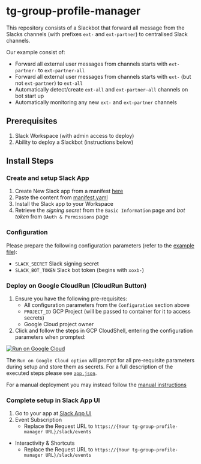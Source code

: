 # tg-group-profile-manager
This repository consists of a Slackbot that forward all message from the Slacks channels (with prefixes `ext-` and `ext-partner`) to centralised Slack channels. 

Our example consist of:
* Forward all external user messages from channels starts with `ext-partner-` to `ext-partner-all`
* Forward all external user messages from channels starts with `ext-` (but not `ext-partner`) to `ext-all`
* Automatically detect/create `ext-all` and `ext-partner-all` channels on bot start up
* Automatically monitoring any new `ext-` and `ext-partner` channels

## Prerequisites
1. Slack Workspace (with admin access to deploy)
2. Ability to deploy a Slackbot (instructions below)

## Install Steps
### Create and setup Slack App
1. Create New Slack app from a manifest [here](https://api.slack.com/apps)
2. Paste the content from [manifest.yaml](./manifest.yml)
3. Install the Slack app to your Workspace
4. Retrieve the _signing secret_ from the `Basic Information` page and _bot token_ from `OAuth & Permissions` page

### Configuration
Please prepare the following configuration parameters (refer to the [example file](./tg-group-profile-manager.conf)):
- `SLACK_SECRET` Slack signing secret
- `SLACK_BOT_TOKEN` Slack bot token (begins with `xoxb-`)


### Deploy on Google CloudRun (CloudRun Button)
1. Ensure you have the following pre-requisites:
   - All configuration parameters from the `Configuration` section above
   - `PROJECT_ID` GCP Project (will be passed to container for it to access secrets)
   - Google Cloud project owner
2. Click and follow the steps in GCP CloudShell, entering the configuration parameters when prompted:

[![Run on Google Cloud](https://deploy.cloud.run/button.svg)](https://deploy.cloud.run?git_repo=https://github.com/Twingate-Labs/tg-group-profile-manager)

The `Run on Google Cloud option` will prompt for all pre-requisite parameters during setup and store them as secrets. For a full description of the executed steps please see [`app.json`](./app.json).

For a manual deployment you may instead follow the [manual instructions](./docs/MANUAL_DEPLOYMENT.md)

### Complete setup in Slack App UI
1. Go to your app at [Slack App UI](https://api.slack.com/apps)
3. Event Subscription
   * Replace the Request URL to `https://{Your tg-group-profile-manager URL}/slack/events`
* Interactivity & Shortcuts
   * Replace the Request URL to `https://{Your tg-group-profile-manager URL}/slack/events`
